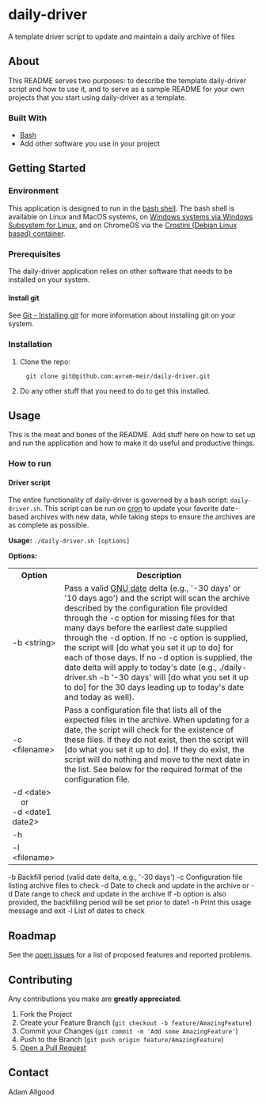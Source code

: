 # daily-driver

A template driver script to update and maintain a daily archive of files 

## About

This README serves two purposes: to describe the template daily-driver script and how to use it, and to serve as a sample README for your own projects that you start using daily-driver as a template.

### Built With

* [Bash](https://www.gnu.org/software/bash/)
* Add other software you use in your project

## Getting Started

### Environment

This application is designed to run in the [bash shell](https://www.gnu.org/software/bash/). The bash shell is available on Linux and MacOS systems, on [Windows systems via Windows Subsystem for Linux](https://docs.microsoft.com/en-us/windows/wsl/install), and on ChromeOS via the [Crostini (Debian Linux based) container](https://support.google.com/chromebook/answer/9145439?hl=en).

### Prerequisites

The daily-driver application relies on other software that needs to be installed on your system.

#### Install git

See [Git - Installing git](https://git-scm.com/book/en/v2/Getting-Started-Installing-Git) for more information about installing git on your system.

### Installation

1. Clone the repo:
```
     git clone git@github.com:avram-meir/daily-driver.git
```
2. Do any other stuff that you need to do to get this installed.

## Usage

This is the meat and bones of the README. Add stuff here on how to set up and run the application and how to make it do useful and productive things.

### How to run

#### Driver script

The entire functionality of daily-driver is governed by a bash script: `daily-driver.sh`. This script can be run on [cron](https://man7.org/linux/man-pages/man5/crontab.5.html) to update your favorite date-based archives with new data, while taking steps to ensure the archives are as complete as possible.

**Usage:** `./daily-driver.sh [options]`

**Options:**

<table>
  <tr><th>Option</th><th>Description</th></tr>
  <tr><td>-b &lt;string&gt;</td><td>Pass a valid <a href="https://man7.org/linux/man-pages/man1/date.1.html">GNU date</a> delta (e.g., '-30 days' or '10 days ago') and the script will scan the archive described by the configuration file provided through the -c option for missing files for that many days before the earliest date supplied through the -d option. If no -c option is supplied, the script will [do what you set it up to do] for each of those days. If no -d option is supplied, the date delta will apply to today's date (e.g., ./daily-driver.sh -b '-30 days' will [do what you set it up to do] for the 30 days leading up to today's date and today as well).</td></tr>
  <tr><td>-c &lt;filename&gt;</td><td>Pass a configuration file that lists all of the expected files in the archive. When updating for a date, the script will check for the existence of these files. If they do not exist, then the script will [do what you set it up to do]. If they do exist, the script will do nothing and move to the next date in the list. See below for the required format of the configuration file.</td></tr>
  <tr><td>-d &lt;date><br>&nbsp;&nbsp;&nbsp;&nbsp;or<br>-d &lt;date1 date2&gt;</td><td></td></tr>
  <tr><td>-h</td><td></td></tr>
  <tr><td>-l &lt;filename&gt;</td><td></td></tr>
</table>
   -b <string>       Backfill period (valid date delta, e.g., '-30 days')
   -c <filename>     Configuration file listing archive files to check
   -d <date>         Date to check and update in the archive
       or
   -d <date1 date2>  Date range to check and update in the archive
                     If -b option is also provided, the backfilling period
                     will be set prior to date1
   -h                Print this usage message and exit
   -l <filename>     List of dates to check

## Roadmap

See the [open issues](../../issues) for a list of proposed features and reported problems.

## Contributing

Any contributions you make are **greatly appreciated**.

1. Fork the Project
2. Create your Feature Branch (`git checkout -b feature/AmazingFeature`)
3. Commit your Changes (`git commit -m 'Add some AmazingFeature'`)
4. Push to the Branch (`git push origin feature/AmazingFeature`)
5. [Open a Pull Request](../../pulls)

## Contact

Adam Allgood

